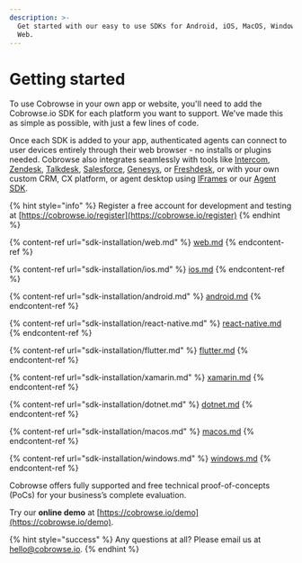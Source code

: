 ```yaml
---
description: >-
  Get started with our easy to use SDKs for Android, iOS, MacOS, Windows and
  Web.
---
```


# Getting started

To use Cobrowse in your own app or website, you'll need to add the Cobrowse.io SDK for each platform you want to support. We've made this as simple as possible, with just a few lines of code.

Once each SDK is added to your app, authenticated agents can connect to user devices entirely through their web browser - no installs or plugins needed. Cobrowse also integrates seamlessly with tools like [Intercom](agent-side-integrations/crm-helpdesk-integrations/intercom.md), [Zendesk](agent-side-integrations/crm-helpdesk-integrations/zendesk.md), [Talkdesk](agent-side-integrations/crm-helpdesk-integrations/talkdesk.md), [Salesforce](agent-side-integrations/crm-helpdesk-integrations/salesforce/), [Genesys](agent-side-integrations/crm-helpdesk-integrations/genesys/), or [Freshdesk](agent-side-integrations/crm-helpdesk-integrations/freshdesk.md), or with your own custom CRM, CX platform, or agent desktop using [IFrames](agent-side-integrations/custom-iframe-embeds.md) or our [Agent SDK](agent-side-integrations/agent-sdk/).

{% hint style="info" %}
Register a free account for development and testing at [https://cobrowse.io/register](https://cobrowse.io/register)
{% endhint %}

{% content-ref url="sdk-installation/web.md" %}
[web.md](sdk-installation/web.md)
{% endcontent-ref %}

{% content-ref url="sdk-installation/ios.md" %}
[ios.md](sdk-installation/ios.md)
{% endcontent-ref %}

{% content-ref url="sdk-installation/android.md" %}
[android.md](sdk-installation/android.md)
{% endcontent-ref %}

{% content-ref url="sdk-installation/react-native.md" %}
[react-native.md](sdk-installation/react-native.md)
{% endcontent-ref %}

{% content-ref url="sdk-installation/flutter.md" %}
[flutter.md](sdk-installation/flutter.md)
{% endcontent-ref %}

{% content-ref url="sdk-installation/xamarin.md" %}
[xamarin.md](sdk-installation/xamarin.md)
{% endcontent-ref %}

{% content-ref url="sdk-installation/dotnet.md" %}
[dotnet.md](sdk-installation/dotnet.md)
{% endcontent-ref %}

{% content-ref url="sdk-installation/macos.md" %}
[macos.md](sdk-installation/macos.md)
{% endcontent-ref %}

{% content-ref url="sdk-installation/windows.md" %}
[windows.md](sdk-installation/windows.md)
{% endcontent-ref %}

Cobrowse offers fully supported and free technical proof-of-concepts (PoCs) for your business’s complete evaluation.

Try our **online demo** at [https://cobrowse.io/demo](https://cobrowse.io/demo).

{% hint style="success" %}
Any questions at all? Please email us at [hello@cobrowse.io](mailto:hello@cobrowse.io).
{% endhint %}
